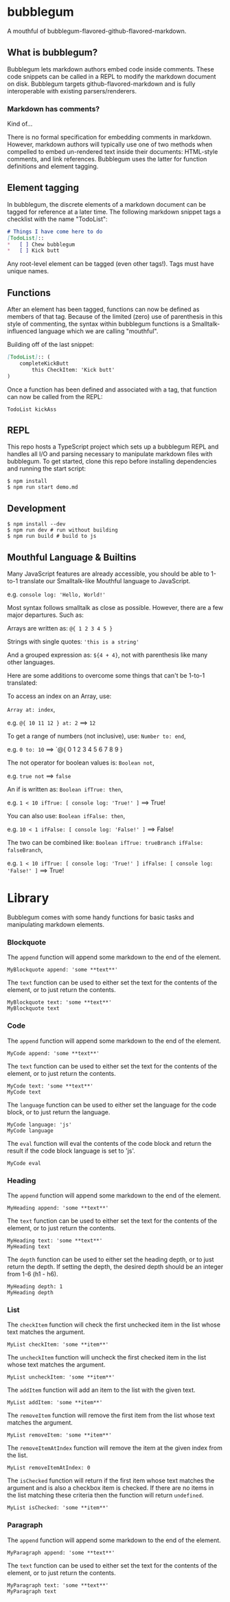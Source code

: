 # bubblegum

A mouthful of bubblegum-flavored-github-flavored-markdown.

## What is bubblegum?

Bubblegum lets markdown authors embed code inside comments. These code snippets can be called in a REPL to modify the 
markdown document on disk. Bubblegum targets github-flavored-markdown and is fully interoperable with existing 
parsers/renderers.

### Markdown has comments?

Kind of...

There is no formal specification for embedding comments in markdown. However, markdown authors will typically
use one of two methods when compelled to embed un-rendered text inside their documents: HTML-style comments, and link 
references. Bubblegum uses the latter for function definitions and element tagging. 

## Element tagging

In bubblegum, the discrete elements of a markdown document can be tagged for reference at a later time. The following
markdown snippet tags a checklist with the name "TodoList":
```markdown
# Things I have come here to do
[TodoList]::
*   [ ] Chew bubblegum
*   [ ] Kick butt
```

Any root-level element can be tagged (even other tags!). Tags must have unique names.

## Functions

After an element has been tagged, functions can now be defined as members of that tag. Because of the limited (zero) use of
parenthesis in this style of commenting, the syntax within bubblegum functions is a Smalltalk-influenced language
which we are calling "mouthful".

Building off of the last snippet:
```markdown
[TodoList]:: (
    completeKickButt
        this CheckItem: 'Kick butt'
)
```

Once a function has been defined and associated with a tag, that function can now be called from the REPL:

```smalltalk
TodoList kickAss
```

## REPL

This repo hosts a TypeScript project which sets up a bubblegum REPL and handles all I/O and parsing necessary to manipulate
markdown files with bubblegum. To get started, clone this repo before installing dependencies and running the start script:

```shell
$ npm install
$ npm run start demo.md
```

## Development

```shell
$ npm install --dev
$ npm run dev # run without building
$ npm run build # build to js
```

## Mouthful Language & Builtins

Many JavaScript features are already accessible, you should be able to 1-to-1 translate our Smalltalk-like Mouthful language to JavaScript.

e.g. `console log: 'Hello, World!'`

Most syntax follows smalltalk as close as possible. However, there are a few major departures. Such as:

Arrays are written as: `@{ 1 2 3 4 5 }`

Strings with single quotes: `'this is a string'`

And a grouped expression as: `${4 + 4}`, not with parenthesis like many other languages.

Here are some additions to overcome some things that can't be 1-to-1 translated:

To access an index on an Array, use:

`Array at: index`,

e.g. `@{ 10 11 12 } at: 2` ==> `12`

To get a range of numbers (not inclusive), use: `Number to: end`,

e.g. `0 to: 10` ==> `@{ 0 1 2 3 4 5 6 7 8 9 }

The not operator for boolean values is: `Boolean not`,

e.g. `true not` ==> `false`

An if is written as: `Boolean ifTrue: then`,

e.g. `1 < 10 ifTrue: [ console log: 'True!' ]` ==> True!

You can also use: `Boolean ifFalse: then`,

e.g. `10 < 1 ifFalse: [ console log: 'False!' ]` ==> False!

The two can be combined like: `Boolean ifTrue: trueBranch ifFalse: falseBranch`,

e.g. `1 < 10 ifTrue: [ console log: 'True!' ] ifFalse: [ console log: 'False!' ]` ==> True!

# Library

Bubblegum comes with some handy functions for basic tasks and manipulating markdown elements.

### Blockquote

The `append` function will append some markdown to the end of the element.
```smalltalk
MyBlockquote append: 'some **text**'
```
 The `text` function can be used to either set the text for the contents of the element, or to just return the contents.
```smalltalk
MyBlockquote text: 'some **text**'
MyBlockquote text
```

### Code

The `append` function will append some markdown to the end of the element.
```smalltalk
MyCode append: 'some **text**'
```
The `text` function can be used to either set the text for the contents of the element, or to just return the contents.
```smalltalk
MyCode text: 'some **text**'
MyCode text
```
The `language` function can be used to either set the language for the code block, or to just return the language.
```smalltalk
MyCode language: 'js'
MyCode language
```
The `eval` function will eval the contents of the code block and return the result if the code block language is set to 'js'.
```smalltalk
MyCode eval
```

### Heading

The `append` function will append some markdown to the end of the element.
```smalltalk
MyHeading append: 'some **text**'
```
The `text` function can be used to either set the text for the contents of the element, or to just return the contents.
```smalltalk
MyHeading text: 'some **text**'
MyHeading text
```
The `depth` function can be used to either set the heading depth, or to just return the depth. If setting the depth,
the desired depth should be an integer from 1-6 (h1 - h6).
```smalltalk
MyHeading depth: 1
MyHeading depth
```

### List

The `checkItem` function will check the first unchecked item in the list whose text matches the argument.
```smalltalk
MyList checkItem: 'some **item**'
```
The `uncheckItem` function will uncheck the first checked item in the list whose text matches the argument.
```smalltalk
MyList uncheckItem: 'some **item**'
```
The `addItem` function will add an item to the list with the given text.
```smalltalk
MyList addItem: 'some **item**'
```
The `removeItem` function will remove the first item from the list whose text matches the argument.
```smalltalk
MyList removeItem: 'some **item**'
```
The `removeItemAtIndex` function will remove the item at the given index from the list.
```smalltalk
MyList removeItemAtIndex: 0
```
The `isChecked` function will return if the first item whose text matches the argument and is also a checkbox item is
checked. If there are no items in the list matching these criteria then the function will return `undefined`.
```smalltalk
MyList isChecked: 'some **item**'
```

### Paragraph

The `append` function will append some markdown to the end of the element.
```smalltalk
MyParagraph append: 'some **text**'
```
The `text` function can be used to either set the text for the contents of the element, or to just return the contents.
```smalltalk
MyParagraph text: 'some **text**'
MyParagraph text
```
